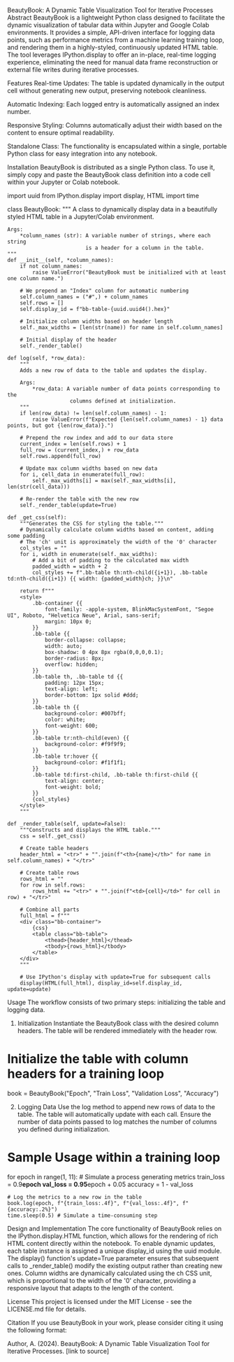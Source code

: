 BeautyBook: A Dynamic Table Visualization Tool for Iterative Processes
Abstract
BeautyBook is a lightweight Python class designed to facilitate the dynamic visualization of tabular data within Jupyter and Google Colab environments. It provides a simple, API-driven interface for logging data points, such as performance metrics from a machine learning training loop, and rendering them in a highly-styled, continuously updated HTML table. The tool leverages IPython.display to offer an in-place, real-time logging experience, eliminating the need for manual data frame reconstruction or external file writes during iterative processes.

Features
Real-time Updates: The table is updated dynamically in the output cell without generating new output, preserving notebook cleanliness.

Automatic Indexing: Each logged entry is automatically assigned an index number.

Responsive Styling: Columns automatically adjust their width based on the content to ensure optimal readability.

Standalone Class: The functionality is encapsulated within a single, portable Python class for easy integration into any notebook.

Installation
BeautyBook is distributed as a single Python class. To use it, simply copy and paste the BeautyBook class definition into a code cell within your Jupyter or Colab notebook.

import uuid
from IPython.display import display, HTML
import time

class BeautyBook:
    """
    A class to dynamically display data in a beautifully styled HTML table
    in a Jupyter/Colab environment.

    Args:
        *column_names (str): A variable number of strings, where each string
                             is a header for a column in the table.
    """
    def __init__(self, *column_names):
        if not column_names:
            raise ValueError("BeautyBook must be initialized with at least one column name.")
        
        # We prepend an "Index" column for automatic numbering
        self.column_names = ("#",) + column_names
        self.rows = []
        self.display_id = f"bb-table-{uuid.uuid4().hex}"
        
        # Initialize column widths based on header length
        self._max_widths = [len(str(name)) for name in self.column_names]
        
        # Initial display of the header
        self._render_table()

    def log(self, *row_data):
        """
        Adds a new row of data to the table and updates the display.

        Args:
            *row_data: A variable number of data points corresponding to the
                        columns defined at initialization.
        """
        if len(row_data) != len(self.column_names) - 1:
            raise ValueError(f"Expected {len(self.column_names) - 1} data points, but got {len(row_data)}.")
        
        # Prepend the row index and add to our data store
        current_index = len(self.rows) + 1
        full_row = (current_index,) + row_data
        self.rows.append(full_row)
        
        # Update max column widths based on new data
        for i, cell_data in enumerate(full_row):
            self._max_widths[i] = max(self._max_widths[i], len(str(cell_data)))
        
        # Re-render the table with the new row
        self._render_table(update=True)

    def _get_css(self):
        """Generates the CSS for styling the table."""
        # Dynamically calculate column widths based on content, adding some padding
        # The 'ch' unit is approximately the width of the '0' character
        col_styles = ""
        for i, width in enumerate(self._max_widths):
            # Add a bit of padding to the calculated max width
            padded_width = width + 2
            col_styles += f".bb-table th:nth-child({i+1}), .bb-table td:nth-child({i+1}) {{ width: {padded_width}ch; }}\n"

        return f"""
        <style>
            .bb-container {{
                font-family: -apple-system, BlinkMacSystemFont, "Segoe UI", Roboto, "Helvetica Neue", Arial, sans-serif;
                margin: 10px 0;
            }}
            .bb-table {{
                border-collapse: collapse;
                width: auto;
                box-shadow: 0 4px 8px rgba(0,0,0,0.1);
                border-radius: 8px;
                overflow: hidden;
            }}
            .bb-table th, .bb-table td {{
                padding: 12px 15px;
                text-align: left;
                border-bottom: 1px solid #ddd;
            }}
            .bb-table th {{
                background-color: #007bff;
                color: white;
                font-weight: 600;
            }}
            .bb-table tr:nth-child(even) {{
                background-color: #f9f9f9;
            }}
            .bb-table tr:hover {{
                background-color: #f1f1f1;
            }}
            .bb-table td:first-child, .bb-table th:first-child {{
                text-align: center;
                font-weight: bold;
            }}
            {col_styles}
        </style>
        """

    def _render_table(self, update=False):
        """Constructs and displays the HTML table."""
        css = self._get_css()
        
        # Create table headers
        header_html = "<tr>" + "".join(f"<th>{name}</th>" for name in self.column_names) + "</tr>"
        
        # Create table rows
        rows_html = ""
        for row in self.rows:
            rows_html += "<tr>" + "".join(f"<td>{cell}</td>" for cell in row) + "</tr>"

        # Combine all parts
        full_html = f"""
        <div class="bb-container">
            {css}
            <table class="bb-table">
                <thead>{header_html}</thead>
                <tbody>{rows_html}</tbody>
            </table>
        </div>
        """
        
        # Use IPython's display with update=True for subsequent calls
        display(HTML(full_html), display_id=self.display_id, update=update)


Usage
The workflow consists of two primary steps: initializing the table and logging data.

1. Initialization
Instantiate the BeautyBook class with the desired column headers. The table will be rendered immediately with the header row.

# Initialize the table with column headers for a training loop
book = BeautyBook("Epoch", "Train Loss", "Validation Loss", "Accuracy")


2. Logging Data
Use the log method to append new rows of data to the table. The table will automatically update with each call. Ensure the number of data points passed to log matches the number of columns you defined during initialization.

# Sample Usage within a training loop
for epoch in range(1, 11):
    # Simulate a process generating metrics
    train_loss = 0.9**epoch
    val_loss = 0.95**epoch + 0.05
    accuracy = 1 - val_loss
    
    # Log the metrics to a new row in the table
    book.log(epoch, f"{train_loss:.4f}", f"{val_loss:.4f}", f"{accuracy:.2%}")
    time.sleep(0.5) # Simulate a time-consuming step


Design and Implementation
The core functionality of BeautyBook relies on the IPython.display.HTML function, which allows for the rendering of rich HTML content directly within the notebook. To enable dynamic updates, each table instance is assigned a unique display_id using the uuid module. The display() function's update=True parameter ensures that subsequent calls to _render_table() modify the existing output rather than creating new ones. Column widths are dynamically calculated using the ch CSS unit, which is proportional to the width of the '0' character, providing a responsive layout that adapts to the length of the content.

License
This project is licensed under the MIT License - see the LICENSE.md file for details.

Citation
If you use BeautyBook in your work, please consider citing it using the following format:

Author, A. (2024). BeautyBook: A Dynamic Table Visualization Tool for Iterative Processes. [link to source]

